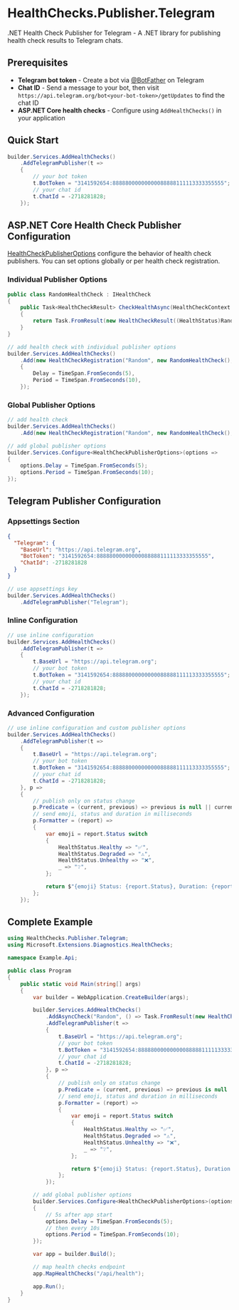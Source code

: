 # HealthChecks.Publisher.Telegram

.NET Health Check Publisher for Telegram - A .NET library for publishing health check results to Telegram chats.

## Prerequisites

- **Telegram bot token** - Create a bot via [@BotFather](https://t.me/botfather) on Telegram
- **Chat ID** - Send a message to your bot, then visit `https://api.telegram.org/bot<your-bot-token>/getUpdates` to find the chat ID
- **ASP.NET Core health checks** - Configure using `AddHealthChecks()` in your application

## Quick Start

```cs
builder.Services.AddHealthChecks()
    .AddTelegramPublisher(t =>
    {
        // your bot token
        t.BotToken = "3141592654:88888000000000088888111113333355555";
        // your chat id
        t.ChatId = -2718281828;
    });
```

## ASP.NET Core Health Check Publisher Configuration

[HealthCheckPublisherOptions](https://learn.microsoft.com/en-us/aspnet/core/host-and-deploy/health-checks?view=aspnetcore-8.0#health-check-publisher) configure the behavior of health check publishers. You can set options globally or per health check registration.

### Individual Publisher Options

```cs
public class RandomHealthCheck : IHealthCheck
{
    public Task<HealthCheckResult> CheckHealthAsync(HealthCheckContext context, CancellationToken cancellationToken = default)
    {
        return Task.FromResult(new HealthCheckResult((HealthStatus)Random.Shared.Next(3)));
    }
}
```

```cs
// add health check with individual publisher options
builder.Services.AddHealthChecks()
    .Add(new HealthCheckRegistration("Random", new RandomHealthCheck(), HealthStatus.Unhealthy, ["random"])
    {
        Delay = TimeSpan.FromSeconds(5),
        Period = TimeSpan.FromSeconds(10),
    });
```

### Global Publisher Options

```cs
// add health check
builder.Services.AddHealthChecks()
    .Add(new HealthCheckRegistration("Random", new RandomHealthCheck(), HealthStatus.Unhealthy, ["random"]));

// add global publisher options
builder.Services.Configure<HealthCheckPublisherOptions>(options =>
{
    options.Delay = TimeSpan.FromSeconds(5);
    options.Period = TimeSpan.FromSeconds(10);
});
```

## Telegram Publisher Configuration

### Appsettings Section

```json
{
  "Telegram": {
    "BaseUrl": "https://api.telegram.org",
    "BotToken": "3141592654:88888000000000088888111113333355555",
    "ChatId": -2718281828
  }
}
```

```cs
// use appsettings key
builder.Services.AddHealthChecks()
    .AddTelegramPublisher("Telegram");
```

### Inline Configuration

```cs
// use inline configuration
builder.Services.AddHealthChecks()
    .AddTelegramPublisher(t =>
    {
        t.BaseUrl = "https://api.telegram.org";
        // your bot token
        t.BotToken = "3141592654:88888000000000088888111113333355555";
        // your chat id
        t.ChatId = -2718281828;
    });
```

### Advanced Configuration

```cs
// use inline configuration and custom publisher options
builder.Services.AddHealthChecks()
    .AddTelegramPublisher(t =>
    {
        t.BaseUrl = "https://api.telegram.org";
        // your bot token
        t.BotToken = "3141592654:88888000000000088888111113333355555";
        // your chat id
        t.ChatId = -2718281828;
    }, p =>
    {
        // publish only on status change
        p.Predicate = (current, previous) => previous is null || current.Status != previous.Status;
        // send emoji, status and duration in milliseconds
        p.Formatter = (report) =>
        {
            var emoji = report.Status switch
            {
                HealthStatus.Healthy => "✅",
                HealthStatus.Degraded => "⚠️",
                HealthStatus.Unhealthy => "❌",
                _ => "❔",
            };

            return $"{emoji} Status: {report.Status}, Duration: {report.TotalDuration.TotalMilliseconds} ms";
        };
    });
```

## Complete Example

```cs
using HealthChecks.Publisher.Telegram;
using Microsoft.Extensions.Diagnostics.HealthChecks;

namespace Example.Api;

public class Program
{
    public static void Main(string[] args)
    {
        var builder = WebApplication.CreateBuilder(args);

        builder.Services.AddHealthChecks()
            .AddAsyncCheck("Random", () => Task.FromResult(new HealthCheckResult((HealthStatus)Random.Shared.Next(3))))
            .AddTelegramPublisher(t =>
            {
                t.BaseUrl = "https://api.telegram.org";
                // your bot token
                t.BotToken = "3141592654:88888000000000088888111113333355555";
                // your chat id
                t.ChatId = -2718281828;
            }, p =>
            {
                // publish only on status change
                p.Predicate = (current, previous) => previous is null || current.Status != previous.Status;
                // send emoji, status and duration in milliseconds
                p.Formatter = (report) =>
                {
                    var emoji = report.Status switch
                    {
                        HealthStatus.Healthy => "✅",
                        HealthStatus.Degraded => "⚠️",
                        HealthStatus.Unhealthy => "❌",
                        _ => "❔",
                    };

                    return $"{emoji} Status: {report.Status}, Duration: {report.TotalDuration.TotalMilliseconds} ms";
                };
            });

        // add global publisher options
        builder.Services.Configure<HealthCheckPublisherOptions>(options =>
        {
            // 5s after app start
            options.Delay = TimeSpan.FromSeconds(5);
            // then every 10s
            options.Period = TimeSpan.FromSeconds(10);
        });

        var app = builder.Build();

        // map health checks endpoint
        app.MapHealthChecks("/api/health");

        app.Run();
    }
}
```
